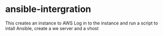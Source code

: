 # ansible-intergration

This creates an instance to AWS 
Log in to the instance and run a script to intall Ansible, create a we server and a vhost
 
